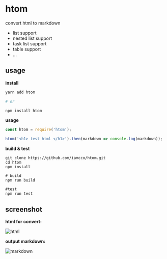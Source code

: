 # htom

convert html to markdown

- list support
- nested list support
- task list support
- table support
- ...

## usage

**install**
```bash
yarn add htom

# or

npm install htom
```

**usage**

```javascript
const htom = require('htom');

htom('<h1> test html </h1>').then(markdown => console.log(markdown));
```

**build & test**

```
git clone https://github.com/iamcco/htom.git
cd htom
npm install

# build
npm run build

#test
npm run test
```

## screenshot

**html for convert:**

![html](https://user-images.githubusercontent.com/5492542/40275861-128912e2-5c2e-11e8-8192-9db3f53f7f29.png)

**output markdown:**

![markdown](https://user-images.githubusercontent.com/5492542/40275866-2acbedc0-5c2e-11e8-8e25-50e545c9cf71.png)
